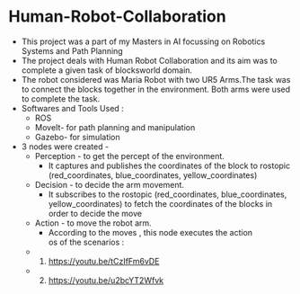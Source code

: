 # Human-Robot-Collaboration
- This project was a part of my Masters in AI focussing on Robotics Systems and Path Planning </br>
- The project deals with Human Robot Collaboration and its aim was to complete a given task of blocksworld domain.
- The robot considered was Maria Robot with two UR5 Arms.The task was to connect the blocks together in the environment. Both arms were used to complete the task.</br>
- Softwares and Tools Used :
  - ROS </br>
  - MoveIt- for path planning and manipulation </br>
  - Gazebo- for simulation  </br>
- 3 nodes were created - 
  - Perception - to get the percept of the environment. 
    - It captures and publishes the coordinates of the block to rostopic (red_coordinates, blue_coordinates, yellow_coordinates)</br>
  - Decision - to decide the arm movement. 
    - It subscribes to the rostopic (red_coordinates, blue_coordinates, yellow_coordinates) to fetch the coordinates of the blocks in order to decide the move</br>
  - Action - to move the robot arm. 
    - According to the moves , this node executes the action </br>
os of the scenarios :
  - 1. https://youtu.be/tCzIfFm6vDE</br>
  - 2. https://youtu.be/u2bcYT2Wfvk</br>
##
